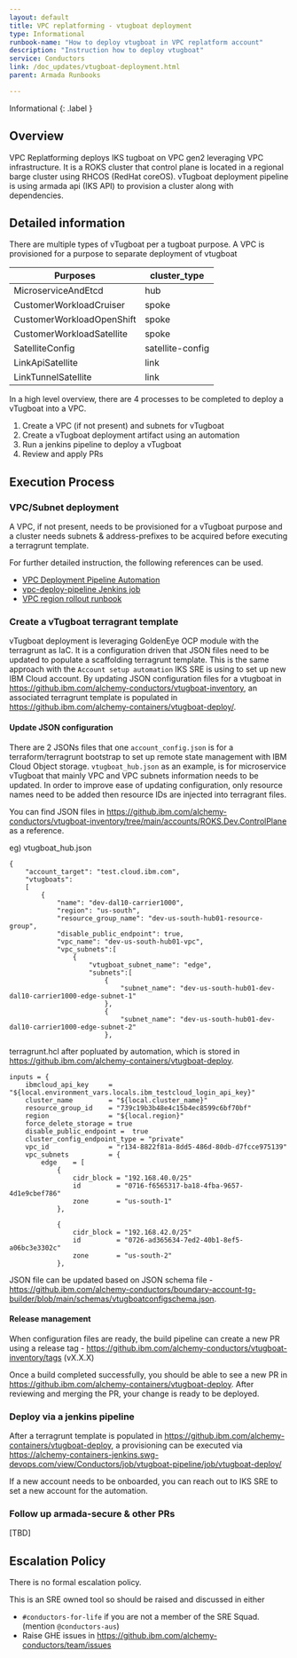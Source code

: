 ```yaml
---
layout: default
title: VPC replatforming - vtugboat deployment 
type: Informational
runbook-name: "How to deploy vtugboat in VPC replatform account"
description: "Instruction how to deploy vtugboat"
service: Conductors
link: /doc_updates/vtugboat-deployment.html
parent: Armada Runbooks

---
```


Informational
{: .label }

## Overview

VPC Replatforming deploys IKS tugboat on VPC gen2 leveraging VPC infrastructure. It is a ROKS cluster that control plane is located in a regional barge cluster using RHCOS (RedHat coreOS). vTugboat deployment pipeline is using armada api (IKS API) to provision a cluster along with dependencies. 

## Detailed information

There are multiple types of vTugboat per a tugboat purpose. A VPC is provisioned for a purpose to separate deployment of vtugboat

|Purposes  |cluster_type  | 
|----------|--------------|
|MicroserviceAndEtcd | hub |
|CustomerWorkloadCruiser | spoke |
|CustomerWorkloadOpenShift | spoke |
|CustomerWorkloadSatellite | spoke |
|SatelliteConfig | satellite-config |
|LinkApiSatellite | link |
|LinkTunnelSatellite | link |

In a high level overview, there are 4 processes to be completed to deploy a vTugboat into a VPC. 

1. Create a VPC (if not present) and subnets for vTugboat 
2. Create a vTugboat deployment artifact using an automation 
3. Run a jenkins pipeline to deploy a vTugboat
4. Review and apply PRs 


## Execution Process

### VPC/Subnet deployment 

A VPC, if not present, needs to be provisioned for a vTugboat purpose and a cluster needs subnets & address-prefixes to be acquired before executing a terragrunt template. 

For further detailed instruction, the following references can be used. 

- [VPC Deployment Pipeline Automation](https://github.ibm.com/alchemy-containers/vpc-deploy-module)
- [vpc-deploy-pipeline Jenkins job](https://alchemy-containers-jenkins.swg-devops.com/view/Conductors/job/stable-region-rollout/job/vpc-deploy-pipeline/)
- [VPC region rollout runbook](https://pages.github.ibm.com/alchemy-conductors/documentation-pages/docs/runbooks/vpc_region_rollout.html)

### Create a vTugboat terragrant template

vTugboat deployment is leveraging GoldenEye OCP module with the terragrunt as IaC. It is a configuration driven that JSON files need to be updated to populate a scaffolding terragrunt template. This is the same approach with the `Account setup automation` IKS SRE is using to set up new IBM Cloud account. By updating JSON configuration files for a vtugboat in https://github.ibm.com/alchemy-conductors/vtugboat-inventory, an associated terragrunt template is populated in https://github.ibm.com/alchemy-containers/vtugboat-deploy/. 

#### Update JSON configuration

There are 2 JSONs files that one `account_config.json` is for a terraform/terragrunt bootstrap to set up remote state management with IBM Cloud Object storage. 
`vtugboat_hub.json` as an example, is for microservice vTugboat that mainly VPC and VPC subnets information needs to be updated. In order to improve ease of updating configuration, only resource names need to be added then resource IDs are injected into terragrant files. 

You can find JSON files in https://github.ibm.com/alchemy-conductors/vtugboat-inventory/tree/main/accounts/ROKS.Dev.ControlPlane as a reference. 

eg) vtugboat_hub.json
```
{
    "account_target": "test.cloud.ibm.com",
    "vtugboats":
    [
        {
            "name": "dev-dal10-carrier1000",
            "region": "us-south",
            "resource_group_name": "dev-us-south-hub01-resource-group",
            "disable_public_endpoint": true,
            "vpc_name": "dev-us-south-hub01-vpc",
            "vpc_subnets":[
                {
                    "vtugboat_subnet_name": "edge",
                    "subnets":[
                        {
                            "subnet_name": "dev-us-south-hub01-dev-dal10-carrier1000-edge-subnet-1"
                        },
                        {
                            "subnet_name": "dev-us-south-hub01-dev-dal10-carrier1000-edge-subnet-2"
                        },
```
terragrunt.hcl after popluated by automation, which is stored in https://github.ibm.com/alchemy-containers/vtugboat-deploy. 
```
inputs = {
    ibmcloud_api_key     = "${local.environment_vars.locals.ibm_testcloud_login_api_key}"
    cluster_name         = "${local.cluster_name}"
    resource_group_id    = "739c19b3b48e4c15b4ec8599c6bf70bf" 
    region               = "${local.region}"
    force_delete_storage = true
    disable_public_endpoint =  true
    cluster_config_endpoint_type = "private"
    vpc_id               = "r134-8822f81a-8dd5-486d-80db-d7fcce975139"
    vpc_subnets          = { 
        edge    = [ 
            {
                cidr_block = "192.168.40.0/25"
                id         = "0716-f6565317-ba18-4fba-9657-4d1e9cbef786"
                zone       = "us-south-1"
            },
        
            {
                cidr_block = "192.168.42.0/25"
                id         = "0726-ad365634-7ed2-40b1-8ef5-a06bc3e3302c"
                zone       = "us-south-2"
            },
```

JSON file can be updated based on JSON schema file - https://github.ibm.com/alchemy-conductors/boundary-account-tg-builder/blob/main/schemas/vtugboatconfigschema.json. 

#### Release management

When configuration files are ready, the build pipeline can create a new PR using a release tag - https://github.ibm.com/alchemy-conductors/vtugboat-inventory/tags (vX.X.X)

Once a build completed successfully, you should be able to see a new PR in https://github.ibm.com/alchemy-containers/vtugboat-deploy. After reviewing and merging the PR, your change is ready to be deployed. 


### Deploy via a jenkins pipeline

After a terragrunt template is populated in https://github.ibm.com/alchemy-containers/vtugboat-deploy, a provisioning can be executed via https://alchemy-containers-jenkins.swg-devops.com/view/Conductors/job/vtugboat-pipeline/job/vtugboat-deploy/


If a new account needs to be onboarded, you can reach out to IKS SRE to set a new account for the automation. 

### Follow up armada-secure & other PRs

[TBD]


## Escalation Policy

There is no formal escalation policy.

This is an SRE owned tool so should be raised and discussed in either

- `#conductors-for-life` if you are not a member of the SRE Squad. (mention `@conductors-aus`)
- Raise GHE issues in https://github.ibm.com/alchemy-conductors/team/issues
